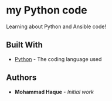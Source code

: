 
# my Python code

Learning about Python and Ansible code!
        
## Built With

* [Python](https://www.python.org/) - The coding language used
        
## Authors

* **Mohammad Haque** - *Initial work*
